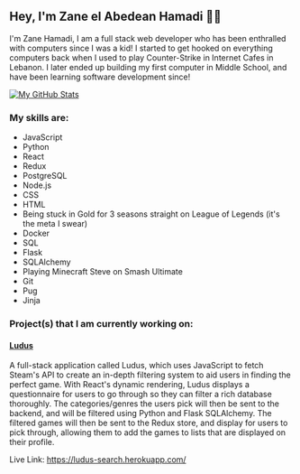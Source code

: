 <h2> Hey, I'm Zane el Abedean Hamadi 👋🚀 </h2>

<!--
**zanehamadi/zanehamadi** is a ✨ _special_ ✨ repository because its `README.md` (this file) appears on your GitHub profile.

Here are some ideas to get you started:

- 🔭 I’m currently working on ...
- 🌱 I’m currently learning ...
- 👯 I’m looking to collaborate on ...
- 🤔 I’m looking for help with ...
- 💬 Ask me about ...
- 📫 How to reach me: ...
- 😄 Pronouns: ...
- ⚡ Fun fact: ...
-->

<p> I'm Zane Hamadi, I am a full stack web developer who has been enthralled with computers since I was a kid! I started to get hooked on everything computers back when I used to play Counter-Strike in Internet Cafes in Lebanon. I later ended up building my first computer in Middle School, and have been learning software development since! 
</p>

[![My GitHub Stats](https://github-readme-stats.vercel.app/api/?username=zanehamadi&count_private=true&theme=tokyonight&showicons=true)]()


<h3> My skills are: </h3>

- JavaScript
- Python
- React
- Redux
- PostgreSQL
- Node.js
- CSS
- HTML
- Being stuck in Gold for 3 seasons straight on League of Legends (it's the meta I swear)
- Docker
- SQL
- Flask
- SQLAlchemy
- Playing Minecraft Steve on Smash Ultimate
- Git
- Pug
- Jinja

<h3> Project(s) that I am currently working on: </h3>

<h4><a href="https://github.com/zanehamadi/Ludus">Ludus</a></h4>

<p> A full-stack application called Ludus, which uses JavaScript to fetch Steam's API to create an in-depth filtering system to aid users in finding the perfect game. With React's dynamic rendering, Ludus displays a questionnaire for users to go through so they can filter a rich database thoroughly. The categories/genres the users pick will then be sent to the backend, and will be filtered using Python and Flask SQLAlchemy. The filtered games will then be sent to the Redux store, and display for users to pick through, allowing them to add the games to lists that are displayed on their profile. 

Live Link: https://ludus-search.herokuapp.com/
</p>

